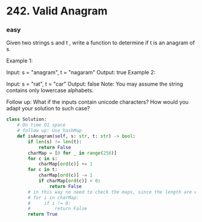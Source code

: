# 242. Valid Anagram
### easy
Given two strings s and t , write a function to determine if t is an anagram of s.

Example 1:

Input: s = "anagram", t = "nagaram"
Output: true
Example 2:

Input: s = "rat", t = "car"
Output: false
Note:
You may assume the string contains only lowercase alphabets.

Follow up:
What if the inputs contain unicode characters? How would you adapt your solution to such case?



```python
class Solution:
    # On time O1 space
    # follow up: Use hashMap
    def isAnagram(self, s: str, t: str) -> bool:
        if len(s) != len(t):
            return False
        charMap = [0 for _ in range(256)]
        for c in s:
            charMap[ord(c)] += 1
        for c in t:
            charMap[ord(c)] -= 1
            if charMap[ord(c)] < 0:
                return False
        # in this way no need to check the maps, since the length are equal
        # for i in charMap:
        #     if i != 0:
        #         return False
        return True
```